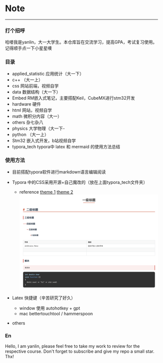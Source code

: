 # Note

------

### 打个招呼

哈喽我是yanlin，大一大学生。本仓库旨在交流学习，提高GPA，考试复习使用。记得顺手点一下小星星噢

### 目录

* applied_statistic 应用统计（大一下）
* c++ （大一上）
* css 网站前端，视频自学
* data 数据结构（大一下）
* Embed RM嵌入式笔记，主要搭配Keil，CubeMX进行stm32开发
* hardware 硬件
* html 网站，视频自学
* math 微积分内容（大一）
* others 杂七杂八
* physics 大学物理（大一下-
* python （大一上）
* Stm32 嵌入式开发，b站视频自学
* typora_tech typora中 latex 和 mermaid 的使用方法总结

### 使用方法

* 目前搭配typora软件进行markdown语言编辑阅读
* Typora 中的CSS采用开源+自己魔改的（放在上面typora_tech文件夹）

  * reference [theme 1](https://github.com/liangjingkanji/DrakeTyporaTheme) [theme 2](https://github.com/Theigrams/My-Typora-Themes) <img src="assets/image-20240517200006693.png" alt="image-20240517200006693" style="zoom:67%;" />
* Latex 快捷键（辛苦研究了好久）

  * window 使用 autohotkey + gpt
  * mac bettertouchtool / hammerspoon
* others



### En

Hello, I am yanlin, please feel free to take my work to review for the respective course. Don't forget to subscribe and give my repo a small star. Thx!

